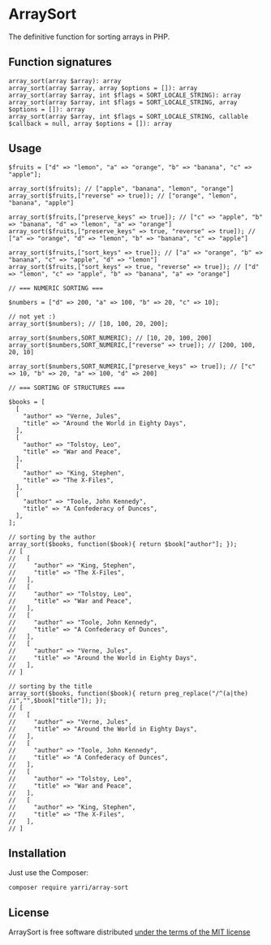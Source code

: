ArraySort
=========

The definitive function for sorting arrays in PHP.

Function signatures
-------------------

    array_sort(array $array): array
    array_sort(array $array, array $options = []): array
    array_sort(array $array, int $flags = SORT_LOCALE_STRING): array
    array_sort(array $array, int $flags = SORT_LOCALE_STRING, array $options = []): array
    array_sort(array $array, int $flags = SORT_LOCALE_STRING, callable $callback = null, array $options = []): array

Usage
-----

    $fruits = ["d" => "lemon", "a" => "orange", "b" => "banana", "c" => "apple"];

    array_sort($fruits); // ["apple", "banana", "lemon", "orange"]
    array_sort($fruits,["reverse" => true]); // ["orange", "lemon", "banana", "apple"]

    array_sort($fruits,["preserve_keys" => true]); // ["c" => "apple", "b" => "banana", "d" => "lemon", "a" => "orange"]
    array_sort($fruits,["preserve_keys" => true, "reverse" => true]); // ["a" => "orange", "d" => "lemon", "b" => "banana", "c" => "apple"]

    array_sort($fruits,["sort_keys" => true]); // ["a" => "orange", "b" => "banana", "c" => "apple", "d" => "lemon"]
    array_sort($fruits,["sort_keys" => true, "reverse" => true]); // ["d" => "lemon", "c" => "apple", "b" => "banana", "a" => "orange"]

    // === NUMERIC SORTING ===

    $numbers = ["d" => 200, "a" => 100, "b" => 20, "c" => 10];

    // not yet :)
    array_sort($numbers); // [10, 100, 20, 200];

    array_sort($numbers,SORT_NUMERIC); // [10, 20, 100, 200]
    array_sort($numbers,SORT_NUMERIC,["reverse" => true]); // [200, 100, 20, 10]

    array_sort($numbers,SORT_NUMERIC,["preserve_keys" => true]); // ["c" => 10, "b" => 20, "a" => 100, "d" => 200]

    // === SORTING OF STRUCTURES ===

    $books = [
      [
        "author" => "Verne, Jules",
        "title" => "Around the World in Eighty Days",
      ],
      [
        "author" => "Tolstoy, Leo",
        "title" => "War and Peace",
      ],
      [
        "author" => "King, Stephen",
        "title" => "The X-Files",
      ],
      [
        "author" => "Toole, John Kennedy",
        "title" => "A Confederacy of Dunces",
      ],
    ];

    // sorting by the author
    array_sort($books, function($book){ return $book["author"]; });
    // [
    //   [
    //     "author" => "King, Stephen",
    //     "title" => "The X-Files",
    //   ],
    //   [
    //     "author" => "Tolstoy, Leo",
    //     "title" => "War and Peace",
    //   ],
    //   [
    //     "author" => "Toole, John Kennedy",
    //     "title" => "A Confederacy of Dunces",
    //   ],
    //   [
    //     "author" => "Verne, Jules",
    //     "title" => "Around the World in Eighty Days",
    //   ],
    // ]

    // sorting by the title
    array_sort($books, function($book){ return preg_replace("/^(a|the) /i","",$book["title"]); });
    // [
    //   [
    //     "author" => "Verne, Jules",
    //     "title" => "Around the World in Eighty Days",
    //   ],
    //   [
    //     "author" => "Toole, John Kennedy",
    //     "title" => "A Confederacy of Dunces",
    //   ],
    //   [
    //     "author" => "Tolstoy, Leo",
    //     "title" => "War and Peace",
    //   ],
    //   [
    //     "author" => "King, Stephen",
    //     "title" => "The X-Files",
    //   ],
    // ]


Installation
------------

Just use the Composer:

    composer require yarri/array-sort

License
-------

ArraySort is free software distributed [under the terms of the MIT license](http://www.opensource.org/licenses/mit-license)

[//]: # ( vim: set ts=2 et: )
